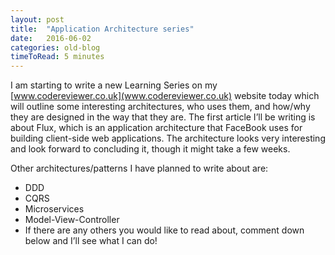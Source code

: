 ```yaml
---
layout: post
title:  "Application Architecture series"
date:   2016-06-02
categories: old-blog
timeToRead: 5 minutes
---
```

I am starting to write a new Learning Series on my [www.codereviewer.co.uk](www.codereviewer.co.uk) website today which will outline some interesting architectures, who uses them, and how/why they are designed in the way that they are.  The first article I’ll be writing is about Flux, which is an application architecture that FaceBook uses for building client-side web applications.  The architecture looks very interesting and look forward to concluding it, though it might take a few weeks.

Other architectures/patterns I have planned to write about are:

- DDD
- CQRS
- Microservices
- Model-View-Controller
- If there are any others you would like to read about, comment down below and I’ll see what I can do!
